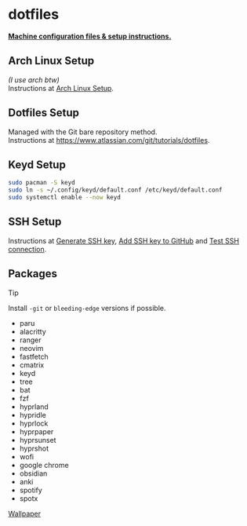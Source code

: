 # dotfiles
<ins>**Machine configuration files & setup instructions.**</ins>

## Arch Linux Setup
*(I use arch btw)*\
Instructions at [Arch Linux Setup](https://gist.github.com/alanfalconi/a413020e93fafa6f225bca14b52b69f2).

## Dotfiles Setup
Managed with the Git bare repository method.\
Instructions at https://www.atlassian.com/git/tutorials/dotfiles.

## Keyd Setup
```bash
sudo pacman -S keyd
sudo ln -s ~/.config/keyd/default.conf /etc/keyd/default.conf
sudo systemctl enable --now keyd
```

## SSH Setup
Instructions at [Generate SSH key](https://docs.github.com/en/authentication/connecting-to-github-with-ssh/generating-a-new-ssh-key-and-adding-it-to-the-ssh-agent?platform=linux), [Add SSH key to GitHub](https://docs.github.com/en/authentication/connecting-to-github-with-ssh/adding-a-new-ssh-key-to-your-github-account?platform=linux) and [Test SSH connection](https://docs.github.com/en/authentication/connecting-to-github-with-ssh/testing-your-ssh-connection?platform=linux).

## Packages
> [!TIP]
> Install `-git` or `bleeding-edge` versions if possible.
- paru
- alacritty
- ranger
- neovim
- fastfetch
- cmatrix
- keyd
- tree
- bat
- fzf
- hyprland
- hypridle
- hyprlock
- hyprpaper
- hyprsunset
- hyprshot
- wofi
- google chrome
- obsidian
- anki
- spotify
- spotx

[Wallpaper](https://www.wallpaperflare.com/sea-night-ocean-waves-4k-5k-shore-wallpaper-untjc)
